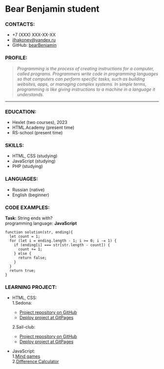# **Bear Benjamin** student
### CONTACTS: ###
- +7 (XXX) XXX-XX-XX 
- ilhakonev@yandex.ru
- GitHub: [bearBenjamin](https://github.com/bearBenjamin)

### PROFILE: <br> 
>*Programming is the process of creating instructions for a computer, called programs. Programmers write code in programming languages ​​so that computers can perform specific tasks, such as building websites, apps, or managing complex systems. In simple terms, programming is like giving instructions to a machine in a language it understands.*

***

### EDUCATION: ###
+ Hexlet (two courses), 2023
+ HTML.Academy (present time)
+ RS-school (present time)

### SKILLS: ###
- HTML, CSS (studying)
- JavaScript (studying)
- PHP (studying)

### LANGUAGES: ###
- Russian (native)
- English (beginner)

### CODE EXAMPLES: ###
**Task:** String ends with?   
programming language: **JavaScript**
```
function solution(str, ending){
  let count = 1;
  for (let i = ending.length - 1; i >= 0; i -= 1) {
    if (ending[i] === str[str.length - count]) {
      count += 1;
    } else {
      return false;
    }
  }
  return true;
}
```

### LEARNING PROJECT: ###  
+ HTML, CSS:  
1.Sedona:
    - [Project repository on GitHub](https://github.com/bearBenjamin/2274609-sedona-2)
    - [Deploy project at GitPages](https://bearbenjamin.github.io/2274609-sedona-2/)

  2.Sail-club:
    - [Project repository on GitHub](https://github.com/bearBenjamin/sail-club) 
    - [Deploy project at GitPages](https://bearbenjamin.github.io/sail-club/)  

+ JavaScript:    
1.[Mind games](https://github.com/bearBenjamin/frontend-project-44)  
2.[Difference Calculator](https://github.com/bearBenjamin/frontend-project-46)
